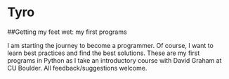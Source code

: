 # Tyro
##Getting my feet wet: my first programs

I am starting the journey to become a programmer. Of course, I want to learn best practices and find the best solutions. These are my first programs in Python as I take an introductory course with David Graham at CU Boulder. All feedback/suggestions welcome.

